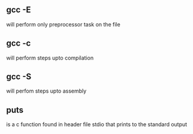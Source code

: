 ## gcc -E
will perform only preprocessor task on the file

## gcc -c
will perform steps upto compilation

## gcc -S
will perfom steps upto assembly

## puts
is a c function found in header file stdio that prints to the standard output
